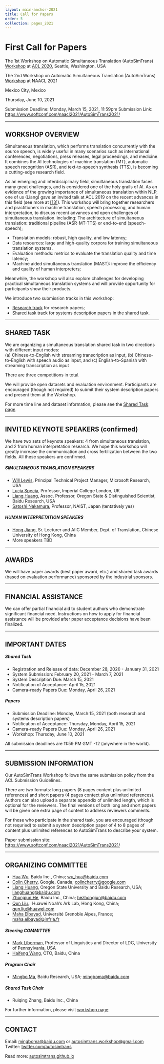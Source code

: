 ```yaml
---
layout: main-anchor-2021
title: Call for Papers
order: 5
collection: pages_2021
---
```



# First Call for Papers

The 1st Workshop on Automatic Simultaneous Translation (AutoSimTrans)  
[Workshop](https://autosimtrans.github.io) at [ACL 2020](https://acl2020.org/program/workshops/#autosimtrans), Seattle, Washington, USA


The 2nd Workshop on Automatic Simultaneous Translation (AutoSimTrans)
[Workshop](https://autosimtrans.github.io) at NAACL 2021

Mexico City, Mexico

Thursday, June 10, 2021


Submission Deadline: Monday, March 15, 2021, 11:59pm
Submission Link: https://www.softconf.com/naacl2021/AutoSimTrans2021/

---

## WORKSHOP OVERVIEW

Simultaneous translation, which performs translation concurrently with the source speech, is widely useful in many scenarios such as international conferences, negotiations, press releases, legal proceedings, and medicine. It combines the AI technologies of machine translation (MT), automatic speech recognition (ASR), and text-to-speech synthesis (TTS), is becoming a cutting-edge research field.

As an emerging and interdisciplinary field, simultaneous translation faces many great challenges, and is considered one of the holy grails of AI. As an evidence of the growing importance of simultaneous translation within NLP, one of us (Liang) gave an invited talk at ACL 2019 on the recent advances in this field (see more at [[13]](https://simultrans-demo.github.io/)). This workshop will bring together researchers and practitioners in machine translation, speech processing, and human interpretation, to discuss recent advances and open challenges of simultaneous translation. including: The architecture of simultaneous translation: traditional pipeline (ASR-MT-TTS) or end-to-end (speech-speech);

- Translation models: robust, high quality, and low latency;
- Data resources: large and high-quality corpora for training simultaneous translation systems.
- Evaluation methods: metrics to evaluate the translation quality and time latency;
- Machine aided simultaneous translation (MAST): improve the efficiency and quality of human interpreters;

Meanwhile, the workshop will also explore challenges for developing practical simultaneous translation systems and will provide opportunity for participants show their products.

We introduce two submission tracks in this workshop: 

- [Research track](/cfp) for research papers;
- [Shared task track](/shared) for systems description papers in the shared task.

---

## SHARED TASK

We are organizing a simultaneous translation shared task in two directions with different input modes:   
   (a) Chinese-to-English with streaming transcription as input,
   (b) Chinese-to-English with speech audio as input, and 
   (c) English-to-Spanish with streaming transcription as input

There are three competitions in total.

We will provide open datasets and evaluation environment. Participants are encouraged (though not required) to submit their system description papers and present them at the Workshop.

For more time line and dataset information, please see the [Shared Task page](/shared).

---

## INVITED KEYNOTE SPEAKERS (confirmed)

We have two sets of keynote speakers: 4 from simultaneous translation, and 2 from human interpretation research. We hope this workshop will greatly increase the communication and cross fertilization between the two fields. All these speakers are confirmed.

##### SIMULTANEOUS TRANSLATION SPEAKERS

- [Will Lewis](https://www.microsoft.com/en-us/research/people/wilewis/), Principal Technical Project Manager, Microsoft Research, USA
- [Lucia Specia](https://www.imperial.ac.uk/people/l.specia), Professor, Imperial College London, UK
- [Liang Huang](http://web.engr.oregonstate.edu/~huanlian/), Assoc. Professor, Oregon State & Distinguished Scientist, Baidu Research, USA
- [Satoshi Nakamura](https://scholar.google.com/citations?user=ckdfXawAAAAJ&hl=en), Professor, NAIST, Japan (tentatively yes)




##### HUMAN INTERPRETATION SPEAKERS

- [Hong Jiang](http://traserver.tra.cuhk.edu.hk/en/people_detail.php?cate=Lecturers&ppid=52), Sr. Lecturer and AIIC Member, Dept. of Translation, Chinese University of Hong Kong, China
- More speakers TBD


---

## AWARDS

We will have paper awards (best paper award, etc.) and shared task awards (based on evaluation performance) sponsored by the industrial sponsors.


---

## FINANCIAL ASSISTANCE

We can offer partial financial aid to student authors who demonstrate significant financial need. Instructions on how to apply for financial assistance will be provided after paper acceptance decisions have been finalized.


---

## IMPORTANT DATES

##### Shared Task
- Registration and Release of data: December 28, 2020 - January 31, 2021
- System Submission: February 20, 2021 - March 7, 2021
- System Description Due: March 15, 2021
- Notification of Acceptance: April 15, 2021
- Camera-ready Papers Due: Monday, April 26, 2021

##### Papers
- Submission Deadline: Monday, March 15, 2021 (both research and systems description papers)
- Notification of Acceptance: Thursday, Monday, April 15, 2021
- Camera-ready Papers Due: Monday, April 26, 2021
- Workshop: Thursday, June 10, 2021

All submission deadlines are 11:59 PM GMT -12 (anywhere in the world).

---

## SUBMISSION INFORMATION

Our AutoSimTrans Workshop follows the same submission policy from the ACL Submission Guidelines. 

There are two formats: long papers (8 pages content plus unlimited references) and short papers (4 pages contect plus unlimited references). Authors can also upload a separate appendix of unlimited length, which is optional for the reviewers. The final versions of both long and short papers will be given one extra page of content to address reviewers comments. 

For those who participate in the shared task, you are encouraged (though not requried) to submit a system description paper of 4 to 8 pages of content plus unlimited references to AutoSimTrans to describe your system.

Paper submission site:  https://www.softconf.com/naacl2021/AutoSimTrans2021/


---

## ORGANIZING COMMITTEE

- [Hua Wu](https://wuhuanlp.github.io), Baidu Inc., China; wu_hua@baidu.com
- [Colin Cherry](https://sites.google.com/site/colinacherry/), Google, Canada; colincherry@google.com
- [Liang Huang](http://eecs.oregonstate.edu/~huanlian), Oregon State University and Baidu Research, USA; lianghuang@baidu.com
- [Zhongjun He](https://zhongjunhe.github.io), Baidu Inc., China; hezhongjun@baidu.com
- [Qun Liu](https://scholar.google.com.sg/citations?user=2HhiGzcAAAAJ&hl=en)，Huawei Noah’s Ark Lab, Hong Kong, China; qun.liu@huawei.com
- [Maha Elbayad](https://elbayadm.github.io/), Université Grenoble Alpes, France; maha.elbayad@infria.fr

##### Steering COMMITTEE
- [Mark Liberman](https://www.ling.upenn.edu/~myl/), Professor of Linguistics and Director of LDC, University of Pennsylvania, USA
- [Haifeng Wang](http://research.baidu.com/People/index-view?id=116), CTO, Baidu, China

##### Program Chair
- [Mingbo Ma](http://mingboma.com/), Baidu Research, USA; mingboma@baidu.com

##### Shared Task Chair
- Ruiqing Zhang, Baidu Inc., China

For further information, please visit [workshop page](https://simultrans-workshop.github.io)


---

## CONTACT
Email: [mingboma@baidu.com](mailto:mingboma@baidu.com) or [autosimtrans.workshop@gmail.com](mailto:autosimtrans.workshop@gmail.com)   
Twitter: [twitter.com/autosimtrans](https://twitter.com/autosimtrans)

Read more: 
[autosimtrans.github.io](https://autosimtrans.github.io)


